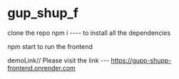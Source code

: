 # gup_shup_f


clone the repo 
npm i ---- to install all the dependencies

npm start to run the frontend 


demoLink//
Please visit the link --- 
https://gupp-shupp-frontend.onrender.com

